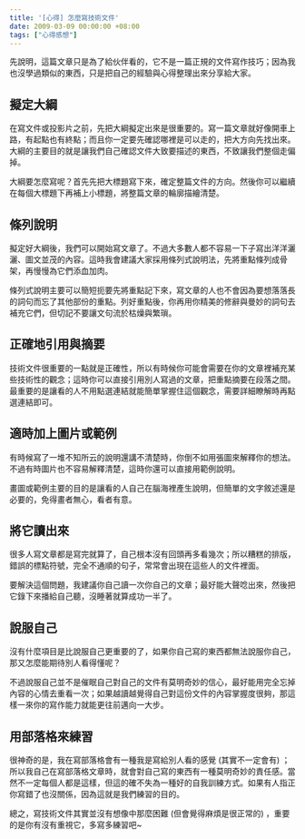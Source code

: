 ```yaml
---
title: '[心得] 怎麼寫技術文件'
date: 2009-03-09 00:00:00 +08:00
tags: ["心得感想"]
---
```


先說明，這篇文章只是為了給伙伴看的，它不是一篇正規的文件寫作技巧；因為我也沒學過類似的東西，只是把自己的經驗與心得整理出來分享給大家。

<!-- more -->

## 擬定大綱

在寫文件或投影片之前，先把大綱擬定出來是很重要的。寫一篇文章就好像開車上路，有起點也有終點；而且你一定要先確認哪裡是可以走的，把大方向先找出來。大綱的主要目的就是讓我們自己確認文件大致要描述的東西，不致讓我們整個走偏掉。

大綱要怎麼寫呢？首先先把大標題寫下來，確定整篇文件的方向。然後你可以繼續在每個大標題下再補上小標題，將整篇文章的輪廓描繪清楚。

## 條列說明

擬定好大綱後，我們可以開始寫文章了。不過大多數人都不容易一下子寫出洋洋灑灑、圖文並茂的內容。這時我會建議大家採用條列式說明法，先將重點條列成骨架，再慢慢為它們添血加肉。

條列式說明主要可以簡短扼要先將重點記下來，寫文章的人也不會因為要想落落長的詞句而忘了其他部份的重點。列好重點後，你再用你精美的修辭與曼妙的詞句去補充它們，但切記不要讓文句流於枯燥與繁瑣。

## 正確地引用與摘要

技術文件很重要的一點就是正確性，所以有時候你可能會需要在你的文章裡補充某些技術性的觀念；這時你可以直接引用別人寫過的文章，把重點摘要在段落之間。最重要的是讓看的人不用點選連結就能簡單掌握住這個觀念，需要詳細瞭解時再點選連結即可。

## 適時加上圖片或範例

有時候寫了一堆不知所云的說明還講不清楚時，你倒不如用張圖來解釋你的想法。不過有時圖片也不容易解釋清楚，這時你還可以直接用範例說明。

畫圖或範例主要的目的是讓看的人自己在腦海裡產生說明，但簡單的文字敘述還是必要的，免得畫者無心，看者有意。

## 將它讀出來

很多人寫文章都是寫完就算了，自己根本沒有回頭再多看幾次；所以糟糕的排版，錯誤的標點符號，完全不通順的句子，常常會出現在這些人的文件裡面。

要解決這個問題，我建議你自己讀一次你自己的文章；最好能大聲唸出來，然後把它錄下來播給自己聽，沒睡著就算成功一半了。

## 說服自己

沒有什麼項目是比說服自己更重要的了，如果你自己寫的東西都無法說服你自己，那又怎麼能期待別人看得懂呢？

不過說服自己並不是催眠自己對自己的文件有莫明奇妙的信心，最好能用完全忘掉內容的心情去重看一次；如果越讀越覺得自己對這份文件的內容掌握度很夠，那這樣一來你的寫作能力就能更往前邁向一大步。

## 用部落格來練習

很神奇的是，我在寫部落格會有一種我是寫給別人看的感覺 (其實不一定會有) ；所以我自己在寫部落格文章時，就會對自己寫的東西有一種莫明奇妙的責任感。當然不一定每個人都是這樣，但這的確不失為一種好的自我訓練方式。如果有人指正你寫錯了也沒關係，因為這就是我們練習的目的。

總之，寫技術文件其實並沒有想像中那麼困難 (但會覺得麻煩是很正常的) ，重要的是你有沒有重視它，多寫多練習吧~
